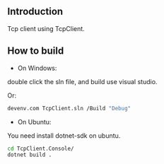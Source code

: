 
## Introduction

Tcp client using TcpClient.

## How to build

- On Windows:

double click the sln file, and build use visual studio.

Or:

```bash
devenv.com TcpClient.sln /Build "Debug"
```

- On Ubuntu:

You need install dotnet-sdk on ubuntu.

```bash
cd TcpClient.Console/
dotnet build .
```

